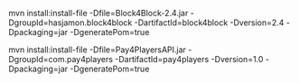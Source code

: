 mvn install:install-file -Dfile=Block4Block-2.4.jar -DgroupId=hasjamon.block4block -DartifactId=block4block -Dversion=2.4 -Dpackaging=jar -DgeneratePom=true

mvn install:install-file -Dfile=Pay4PlayersAPI.jar -DgroupId=com.pay4players -DartifactId=pay4players -Dversion=1.0 -Dpackaging=jar -DgeneratePom=true
